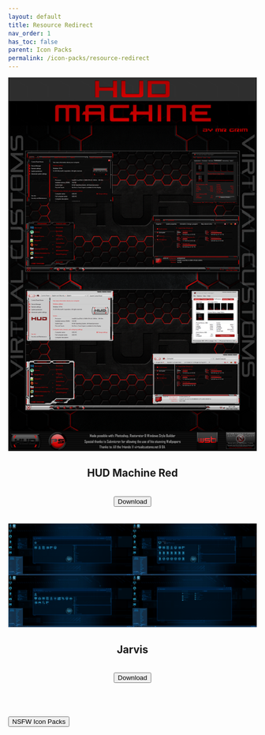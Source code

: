 ```yaml
---
layout: default
title: Resource Redirect
nav_order: 1
has_toc: false
parent: Icon Packs
permalink: /icon-packs/resource-redirect
---
```


<div id="card">
<div id="responsive">
<img src="https://github.com/The-Back-Room/HUD-Machine-Icon-Packs-for-Resource-Redirect/blob/main/HUD-Machine-Red/Extra/Preview.png?raw=true" />
</div>
<div id="container">
<h2 class="text-small" style="text-align:center">HUD Machine Red</h2>
</div>
<br />
<span class="fs-3">
<div align="center" class="text-small">
<a href="https://github.com/The-Back-Room/HUD-Machine-Icon-Packs-for-Resource-Redirect/archive/refs/heads/main.zip" target="_blank">
<button type="button" name="button" class="btn">Download</button></a> 
</div>
</span>
<br />
</div>
<br />
<div id="card">
<div id="responsive">
<img src="https://github.com/The-Back-Room/Jarvis-Icon-Pack-for-Resource-Redirect/raw/main/Jarvis/Extra/Preview.png?raw=true" />
</div>
<div id="container">
<h2 class="text-small" style="text-align:center">Jarvis</h2>
</div>
<br />
<span class="fs-3">
<div align="center" class="text-small">
<a href="https://github.com/The-Back-Room/Jarvis-Icon-Pack-for-Resource-Redirect/archive/refs/heads/main.zip" target="_blank">
<button type="button" name="button" class="btn">Download</button></a> 
</div>
</span>
<br />
</div>
<br /><br />
<!-- ////////////////////////////////////////////////////////////////////////////////////////////////////////////////////// -->
<br />
<a href="/icon-packs/resource-redirect/nsfw">
<button type="button" name="button" class="btn">NSFW Icon Packs</button></a> 
<br />
<!-- ////////////////////////////////////////////////////////////////////////////////////////////////////////////////////// -->